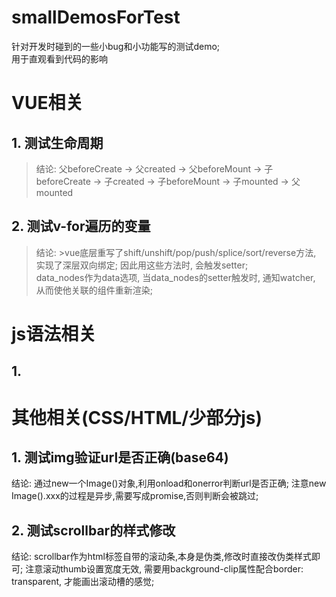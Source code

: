 # smallDemosForTest

针对开发时碰到的一些小bug和小功能写的测试demo;  
用于直观看到代码的影响  

# VUE相关   
## 1. 测试生命周期   
>结论: 父beforeCreate -> 父created -> 父beforeMount -> 子beforeCreate -> 子created -> 子beforeMount -> 子mounted -> 父mounted    


## 2. 测试v-for遍历的变量   
>结论: >vue底层重写了shift/unshift/pop/push/splice/sort/reverse方法, 实现了深层双向绑定; 因此用这些方法时, 会触发setter;  
>  data_nodes作为data选项, 当data_nodes的setter触发时, 通知watcher, 从而使他关联的组件重新渲染;  

# js语法相关
## 1.

# 其他相关(CSS/HTML/少部分js)
## 1. 测试img验证url是否正确(base64)
结论: 通过new一个Image()对象,利用onload和onerror判断url是否正确; 注意new Image().xxx的过程是异步,需要写成promise,否则判断会被跳过;

## 2. 测试scrollbar的样式修改
结论: scrollbar作为html标签自带的滚动条,本身是伪类,修改时直接改伪类样式即可; 注意滚动thumb设置宽度无效, 需要用background-clip属性配合border: transparent, 才能画出滚动槽的感觉;

